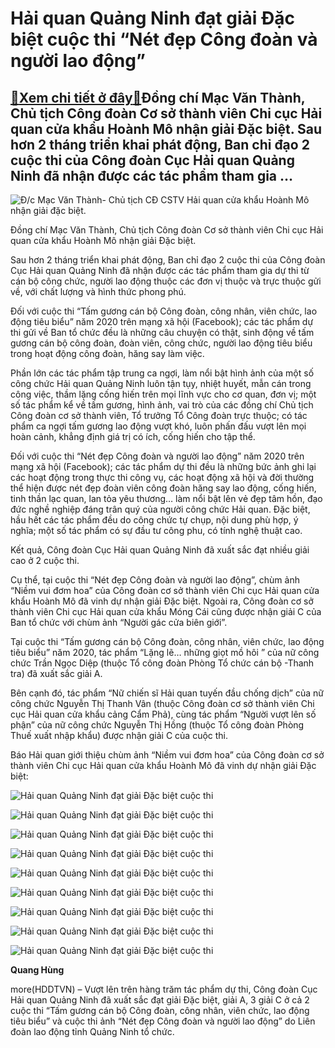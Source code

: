 Hải quan Quảng Ninh đạt giải Đặc biệt cuộc thi “Nét đẹp Công đoàn và người lao động”
====================================================================================

[:gift:Xem chi tiết ở đây:gift:](https://hddtvn.com/hai-quan-quang-ninh-dat-giai-dac-biet-cuoc-thi-net-dep-cong-doan-va-nguoi-lao-dong/)Đồng chí Mạc Văn Thành, Chủ tịch Công đoàn Cơ sở thành viên Chi cục Hải quan cửa khẩu Hoành Mô nhận giải Đặc biệt. Sau hơn 2 tháng triển khai phát động, Ban chỉ đạo 2 cuộc thi của Công đoàn Cục Hải quan Quảng Ninh đã nhận được các tác phẩm tham gia …
----------------------------------------------------------------------------------------------------------------------------------------------------------------------------------------------------------------------------------------------------------





![Đ/c Mạc Văn Thành- Chủ tịch CĐ CSTV Hải quan cửa khẩu Hoành Mô nhận giải đặc biệt.](https://hddtvn.com/wp-content/uploads/2021/01/5803_z2161569848926_1de8251ff3bcdf296f0b6c1cfa29d1a4_1.jpg "Đ/c Mạc Văn Thành- Chủ tịch CĐ CSTV Hải quan cửa khẩu Hoành Mô nhận giải đặc biệt.")


Đồng chí Mạc Văn Thành, Chủ tịch Công đoàn Cơ sở thành viên Chi cục Hải quan cửa khẩu Hoành Mô nhận giải Đặc biệt.



Sau hơn 2 tháng triển khai phát động, Ban chỉ đạo 2 cuộc thi của Công đoàn Cục Hải quan Quảng Ninh đã nhận được các tác phẩm tham gia dự thi từ cán bộ công chức, người lao động thuộc các đơn vị thuộc và trực thuộc gửi về, với chất lượng và hình thức phong phú.


Đối với cuộc thi “Tấm gương cán bộ Công đoàn, công nhân, viên chức, lao động tiêu biểu” năm 2020 trên mạng xã hội (Facebook); các tác phẩm dự thi gửi về Ban tổ chức đều là những câu chuyện có thật, sinh động về tấm gương cán bộ công đoàn, đoàn viên, công chức, người lao động tiêu biểu trong hoạt động công đoàn, hăng say làm việc.


Phần lớn các tác phẩm tập trung ca ngợi, làm nổi bật hình ảnh của một số công chức Hải quan Quảng Ninh luôn tận tụy, nhiệt huyết, mẫn cán trong công việc, thầm lặng cống hiến trên mọi lĩnh vực cho cơ quan, đơn vị; một số tác phẩm kể về tấm gương, hình ảnh, vai trò của các đồng chí Chủ tịch Công đoàn cơ sở thành viên, Tổ trưởng Tổ Công đoàn trực thuộc; có tác phẩm ca ngợi tấm gương lao động vượt khó, luôn phấn đấu vượt lên mọi hoàn cảnh, khẳng định giá trị có ích, cống hiến cho tập thể.


Đối với cuộc thi “Nét đẹp Công đoàn và người lao động” năm 2020 trên mạng xã hội (Facebook); các tác phẩm dự thi đều là những bức ảnh ghi lại các hoạt động trong thực thi công vụ, các hoạt động xã hội và đời thường thể hiện được nét đẹp đoàn viên công đoàn hăng say lao động, cống hiến, tinh thần lạc quan, lan tỏa yêu thương… làm nổi bật lên vẻ đẹp tâm hồn, đạo đức nghề nghiệp đáng trân quý của người công chức Hải quan. Đặc biệt, hầu hết các tác phẩm đều do công chức tự chụp, nội dung phù hợp, ý nghĩa; một số tác phẩm có sự đầu tư công phu, có tính nghệ thuật cao.


Kết quả, Công đoàn Cục Hải quan Quảng Ninh đã xuất sắc đạt nhiều giải cao ở 2 cuộc thi.


Cụ thể, tại cuộc thi “Nét đẹp Công đoàn và người lao động”, chùm ảnh “Niềm vui đơm hoa” của Công đoàn cơ sở thành viên Chi cục Hải quan cửa khẩu Hoành Mô đã vinh dự nhận giải Đặc biệt. Ngoài ra, Công đoàn cơ sở thành viên Chi cục Hải quan cửa khẩu Móng Cái cũng được nhận giải C của Ban tổ chức với chùm ảnh “Người gác cửa biên giới”.


Tại cuộc thi “Tấm gương cán bộ Công đoàn, công nhân, viên chức, lao động tiêu biểu” năm 2020, tác phẩm “Lặng lẽ… những giọt mồ hôi ” của nữ công chức Trần Ngọc Diệp (thuộc Tổ công đoàn Phòng Tổ chức cán bộ -Thanh tra) đã xuất sắc giải A.


Bên cạnh đó, tác phẩm “Nữ chiến sĩ Hải quan tuyến đầu chống dịch” của nữ công chức Nguyễn Thị Thanh Vân (thuộc Công đoàn cơ sở thành viên Chi cục Hải quan cửa khẩu cảng Cẩm Phả), cùng tác phẩm “Người vượt lên số phận” của nữ công chức Nguyễn Thị Hồng (thuộc Tổ công đoàn Phòng Thuế xuất nhập khẩu) được nhận giải C của cuộc thi.


Báo Hải quan giới thiệu chùm ảnh “Niềm vui đơm hoa” của Công đoàn cơ sở thành viên Chi cục Hải quan cửa khẩu Hoành Mô đã vinh dự nhận giải Đặc biệt:





![Hải quan Quảng Ninh đạt giải Đặc biệt cuộc thi ](https://hddtvn.com/wp-content/uploads/2021/01/0127_image003.jpg "Hải quan Quảng Ninh đạt giải Đặc biệt cuộc thi ")






![Hải quan Quảng Ninh đạt giải Đặc biệt cuộc thi ](https://hddtvn.com/wp-content/uploads/2021/01/0129_image005.jpg "Hải quan Quảng Ninh đạt giải Đặc biệt cuộc thi ")






![Hải quan Quảng Ninh đạt giải Đặc biệt cuộc thi ](https://hddtvn.com/wp-content/uploads/2021/01/0130_image007.jpg "Hải quan Quảng Ninh đạt giải Đặc biệt cuộc thi ")






![Hải quan Quảng Ninh đạt giải Đặc biệt cuộc thi ](https://hddtvn.com/wp-content/uploads/2021/01/0131_image009.jpg "Hải quan Quảng Ninh đạt giải Đặc biệt cuộc thi ")






![Hải quan Quảng Ninh đạt giải Đặc biệt cuộc thi ](https://hddtvn.com/wp-content/uploads/2021/01/0133_image011.jpg "Hải quan Quảng Ninh đạt giải Đặc biệt cuộc thi ")






![Hải quan Quảng Ninh đạt giải Đặc biệt cuộc thi ](https://hddtvn.com/wp-content/uploads/2021/01/0134_image013.jpg "Hải quan Quảng Ninh đạt giải Đặc biệt cuộc thi ")






![Hải quan Quảng Ninh đạt giải Đặc biệt cuộc thi ](https://hddtvn.com/wp-content/uploads/2021/01/0136_image015.jpg "Hải quan Quảng Ninh đạt giải Đặc biệt cuộc thi ")






![Hải quan Quảng Ninh đạt giải Đặc biệt cuộc thi ](https://hddtvn.com/wp-content/uploads/2021/01/0137_image017.jpg "Hải quan Quảng Ninh đạt giải Đặc biệt cuộc thi ")






![Hải quan Quảng Ninh đạt giải Đặc biệt cuộc thi ](https://hddtvn.com/wp-content/uploads/2021/01/0139_image019.jpg "Hải quan Quảng Ninh đạt giải Đặc biệt cuộc thi ")




**Quang Hùng**



more(HDDTVN) – Vượt lên trên hàng trăm tác phẩm dự thi, Công đoàn Cục Hải quan Quảng Ninh đã xuất sắc đạt giải Đặc biệt, giải A, 3 giải C ở cả 2 cuộc thi “Tấm gương cán bộ Công đoàn, công nhân, viên chức, lao động tiêu biểu” và cuộc thi ảnh “Nét đẹp Công đoàn và người lao động” do Liên đoàn lao động tỉnh Quảng Ninh tổ chức.

